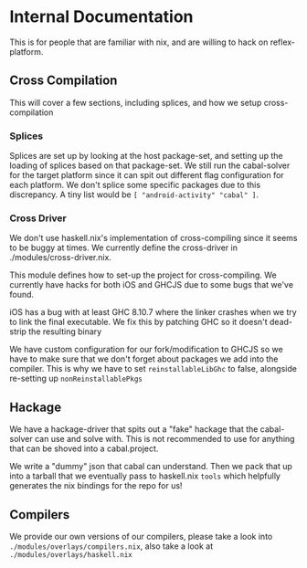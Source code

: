 # Internal Documentation

This is for people that are familiar with nix, and are willing to hack on reflex-platform.

## Cross Compilation

This will cover a few sections, including splices, and how we setup cross-compilation

### Splices

Splices are set up by looking at the host package-set, and setting up the loading of splices based on that package-set. We still run the cabal-solver for the target platform since it can spit out different flag configuration for each platform. We don't splice some specific packages due to this discrepancy. A tiny list would be `[ "android-activity" "cabal" ]`.

### Cross Driver

We don't use haskell.nix's implementation of cross-compiling since it seems to be buggy at times. We currently define the cross-driver in ./modules/cross-driver.nix.

This module defines how to set-up the project for cross-compiling. We currently have hacks for both iOS and GHCJS due to some bugs that we've found.

iOS has a bug with at least GHC 8.10.7 where the linker crashes when we try to link the final executable. We fix this by patching GHC so it doesn't dead-strip the resulting binary

We have custom configuration for our fork/modification to GHCJS so we have to make sure that we don't forget about packages we add into the compiler. This is why we have to set `reinstallableLibGhc` to false, alongside re-setting up `nonReinstallablePkgs`

## Hackage

We have a hackage-driver that spits out a "fake" hackage that the cabal-solver can use and solve with. This is not recommended to use for anything that can be shoved into a cabal.project.

We write a "dummy" json that cabal can understand. Then we pack that up into a tarball that we eventually pass to haskell.nix `tools` which helpfully generates the nix bindings for the repo for us!


## Compilers

We provide our own versions of our compilers, please take a look into `./modules/overlays/compilers.nix`, also take a look at `./modules/overlays/haskell.nix`
